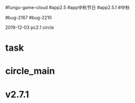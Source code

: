 #fungo-game-cloud
#app2.5
#app中秋节日
#app2.5.1
#中秋

#bug-2167
#bug-2210	

2019-12-03
pc2.1
circle

# task
# circle_main
# v2.7.1